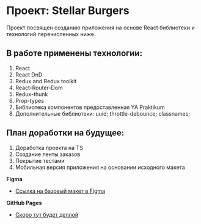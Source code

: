 # Проект: Stellar Burgers
Проект посвящен созданию приложения на основе React библиотеки
и технологий перечисленных ниже.

## В работе применены технологии:
1. React
2. React DnD
3. Redux and Redux toolkit
4. React-Router-Dom
5. Redux-thunk
6. Prop-types
7. Библиотека компонентов предоставленная YA Praktikum 
8. Дополнительные библиотеки:
    uuid;
    throttle-debounce;
    classnames;

 ## План доработки на будущее:
1. Доработка проекта на TS
2. Создание ленты заказов
3. Покрытие тестами
4. Мобильная версия приложения на основании исходного макета

**Figma**
* [Ссылка на базовый макет в Figma](https://www.figma.com/file/tLatiSwpQmOsE3nSReMmqN/React_Bootcamp_Проектные-задачи_external_link?node-id=0%3A1)

**GitHub Pages**
* [Скоро тут будет деплой](https:)
